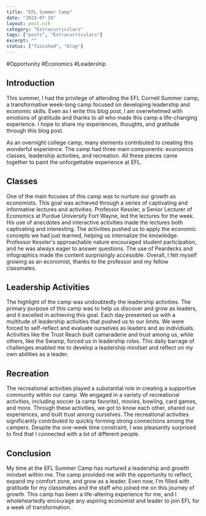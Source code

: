```yaml
---
title: "EFL Summer Camp"
date: "2023-07-19"
layout: post.njk
category: "Extracurriculars"
tags: ["posts", "Extracurriculars"]
excerpt: ""
status: ["finished", "blog"]
---
```


 #Opportunity #Economics #Leadership 

## Introduction

This summer, I had the privilege of attending the EFL Cornell Summer camp, a transformative week-long camp focused on developing leadership and economic skills. Even as I write this blog post, I am overwhelmed with emotions of gratitude and thanks to all who made this camp a life-changing experience. I hope to share my experiences, thoughts, and gratitude through this blog post.

As an overnight college camp, many elements contributed to creating this wonderful experience. The camp had three main components: economics classes, leadership activities, and recreation. All these pieces came together to paint the unforgettable experience at EFL.

## Classes

One of the main focuses of this camp was to nurture our growth as economists. This goal was achieved through a series of captivating and informative lectures and activities. Professor Kessler, a Senior Lecturer of Economics at Purdue University Fort Wayne, led the lectures for the week. His use of anecdotes and interactive activities made the lectures both captivating and interesting. The activities pushed us to apply the economic concepts we had just learned, helping us internalize the knowledge. Professor Kessler's approachable nature encouraged student participation, and he was always eager to answer questions. The use of Peardecks and infographics made the content surprisingly accessible. Overall, I felt myself growing as an economist, thanks to the professor and my fellow classmates.

## Leadership Activities

The highlight of the camp was undoubtedly the leadership activities. The primary purpose of this camp was to help us discover and grow as leaders, and it excelled in achieving this goal. Each day presented us with a multitude of leadership activities that pushed us to our limits. We were forced to self-reflect and evaluate ourselves as leaders and as individuals. Activities like the Trust Reach built camaraderie and trust among us, while others, like the Swamp, forced us in leadership roles. This daily barrage of challenges enabled me to develop a leadership mindset and reflect on my own abilities as a leader.

## Recreation

The recreational activities played a substantial role in creating a supportive community within our camp. We engaged in a variety of recreational activities, including soccer (a camp favorite), movies, bowling, card games, and more. Through these activities, we got to know each other, shared our experiences, and built trust among ourselves. The recreational activities significantly contributed to quickly forming strong connections among the campers. Despite the one-week time constraint, I was pleasantly surprised to find that I connected with a lot of different people.

## Conclusion

My time at the EFL Summer Camp has nurtured a leadership and growth mindset within me. The camp provided me with the opportunity to reflect, expand my comfort zone, and grow as a leader. Even now, I'm filled with gratitude for my classmates and the staff who joined me on this journey of growth. This camp has been a life-altering experience for me, and I wholeheartedly encourage any aspiring economist and leader to join EFL for a week of transformation.